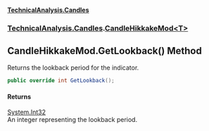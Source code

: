 #### [TechnicalAnalysis.Candles](TechnicalAnalysis.Candles.md 'TechnicalAnalysis.Candles')
### [TechnicalAnalysis.Candles](TechnicalAnalysis.Candles.md#TechnicalAnalysis.Candles 'TechnicalAnalysis.Candles').[CandleHikkakeMod&lt;T&gt;](CandleHikkakeMod_T_.md 'TechnicalAnalysis.Candles.CandleHikkakeMod<T>')

## CandleHikkakeMod<T>.GetLookback() Method

Returns the lookback period for the indicator.

```csharp
public override int GetLookback();
```

#### Returns
[System.Int32](https://docs.microsoft.com/en-us/dotnet/api/System.Int32 'System.Int32')  
An integer representing the lookback period.